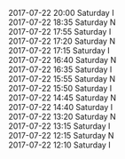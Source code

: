 2017-07-22 20:00 Saturday  I  
2017-07-22 18:35 Saturday  N  
2017-07-22 17:55 Saturday  I  
2017-07-22 17:20 Saturday  N  
2017-07-22 17:15 Saturday  I  
2017-07-22 16:40 Saturday  N  
2017-07-22 16:35 Saturday  I  
2017-07-22 15:55 Saturday  N  
2017-07-22 15:50 Saturday  I  
2017-07-22 14:45 Saturday  N  
2017-07-22 14:40 Saturday  I  
2017-07-22 13:20 Saturday  N  
2017-07-22 13:15 Saturday  I  
2017-07-22 12:15 Saturday  N  
2017-07-22 12:10 Saturday  I  
